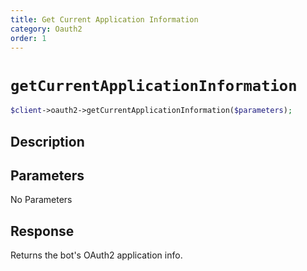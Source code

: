 ```yaml
---
title: Get Current Application Information
category: Oauth2
order: 1
---
```


# `getCurrentApplicationInformation`

```php
$client->oauth2->getCurrentApplicationInformation($parameters);
```

## Description



## Parameters

No Parameters

## Response

Returns the bot&#039;s OAuth2 application info.

